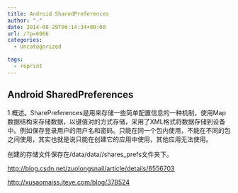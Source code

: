 ```yaml
---
title: Android SharedPreferences
author: "-"
date: 2014-08-29T06:14:34+00:00
url: /?p=6966
categories:
  - Uncategorized

tags:
  - reprint
---
```

## Android SharedPreferences
1.概述。SharePreferences是用来存储一些简单配置信息的一种机制，使用Map数据结构来存储数据，以键值对的方式存储，采用了XML格式将数据存储到设备中。例如保存登录用户的用户名和密码。只能在同一个包内使用，不能在不同的包之间使用，其实也就是说只能在创建它的应用中使用，其他应用无法使用。

创建的存储文件保存在/data/data/<package name>/shares_prefs文件夹下。

http://blog.csdn.net/zuolongsnail/article/details/6556703

http://xusaomaiss.iteye.com/blog/378524